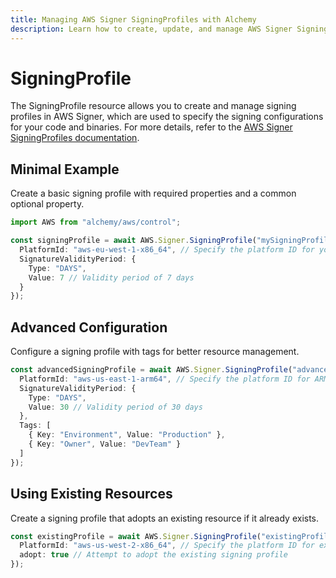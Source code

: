 ```yaml
---
title: Managing AWS Signer SigningProfiles with Alchemy
description: Learn how to create, update, and manage AWS Signer SigningProfiles using Alchemy Cloud Control.
---
```


# SigningProfile

The SigningProfile resource allows you to create and manage signing profiles in AWS Signer, which are used to specify the signing configurations for your code and binaries. For more details, refer to the [AWS Signer SigningProfiles documentation](https://docs.aws.amazon.com/signer/latest/userguide/).

## Minimal Example

Create a basic signing profile with required properties and a common optional property.

```ts
import AWS from "alchemy/aws/control";

const signingProfile = await AWS.Signer.SigningProfile("mySigningProfile", {
  PlatformId: "aws-eu-west-1-x86_64", // Specify the platform ID for your signing profile
  SignatureValidityPeriod: {
    Type: "DAYS",
    Value: 7 // Validity period of 7 days
  }
});
```

## Advanced Configuration

Configure a signing profile with tags for better resource management.

```ts
const advancedSigningProfile = await AWS.Signer.SigningProfile("advancedSigningProfile", {
  PlatformId: "aws-us-east-1-arm64", // Specify the platform ID for ARM64 architecture
  SignatureValidityPeriod: {
    Type: "DAYS",
    Value: 30 // Validity period of 30 days
  },
  Tags: [
    { Key: "Environment", Value: "Production" },
    { Key: "Owner", Value: "DevTeam" }
  ]
});
```

## Using Existing Resources

Create a signing profile that adopts an existing resource if it already exists.

```ts
const existingProfile = await AWS.Signer.SigningProfile("existingProfile", {
  PlatformId: "aws-us-west-2-x86_64", // Specify the platform ID for existing signing profile
  adopt: true // Attempt to adopt the existing signing profile
});
```